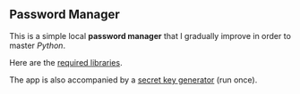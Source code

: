 ## Password Manager

This is a simple local **password manager** that I gradually improve in order to master *Python*.

Here are the [required libraries](requirements.txt).

The app is also accompanied by a [secret key generator](key-generator.py) (run once).